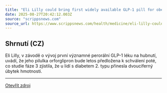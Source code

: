 ```yaml
---
title: "Eli Lilly could bring first widely available GLP‑1 pill for obesity, diabetes to market this year"
date: 2025-08-27T20:42:12.003Z
source: "scrippsnews.com"
source_url: https://www.scrippsnews.com/health/medicine/eli-lilly-could-bring-first-widely-available-glp-1-pill-for-obesity-diabetes-to-market-this-year
---
```


## Shrnutí (CZ)
Eli Lilly, v závodě o vývoj první významné perorální GLP-1 léku na hubnutí, uvádí, že jeho pilulka orforglipron bude letos předložena k schválení poté, co studie fáze 3 zjistila, že u lidí s diabetem 2. typu přinesla dvouciferný úbytek hmotnosti.

---

[Otevřít zdroj](https://www.scrippsnews.com/health/medicine/eli-lilly-could-bring-first-widely-available-glp-1-pill-for-obesity-diabetes-to-market-this-year)
